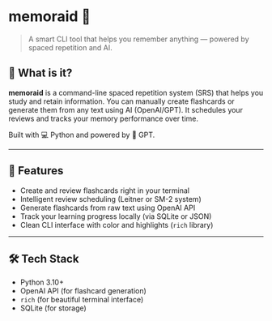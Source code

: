 # memoraid 🧠
> A smart CLI tool that helps you remember anything — powered by spaced repetition and AI.

## 📌 What is it?

**memoraid** is a command-line spaced repetition system (SRS) that helps you study and retain information. You can manually create flashcards or generate them from any text using AI (OpenAI/GPT). It schedules your reviews and tracks your memory performance over time.

Built with 💻 Python and powered by 🧠 GPT.

---

## 🚀 Features

- Create and review flashcards right in your terminal
- Intelligent review scheduling (Leitner or SM-2 system)
- Generate flashcards from raw text using OpenAI API
- Track your learning progress locally (via SQLite or JSON)
- Clean CLI interface with color and highlights (`rich` library)

---

## 🛠️ Tech Stack

- Python 3.10+
- OpenAI API (for flashcard generation)
- `rich` (for beautiful terminal interface)
- SQLite (for storage)

